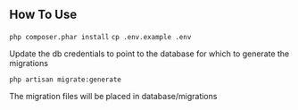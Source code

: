 ## How To Use

`php composer.phar install`
`cp .env.example .env`

Update the db credentials to point to the database for which to generate the migrations

`php artisan migrate:generate`

The migration files will be placed in database/migrations

